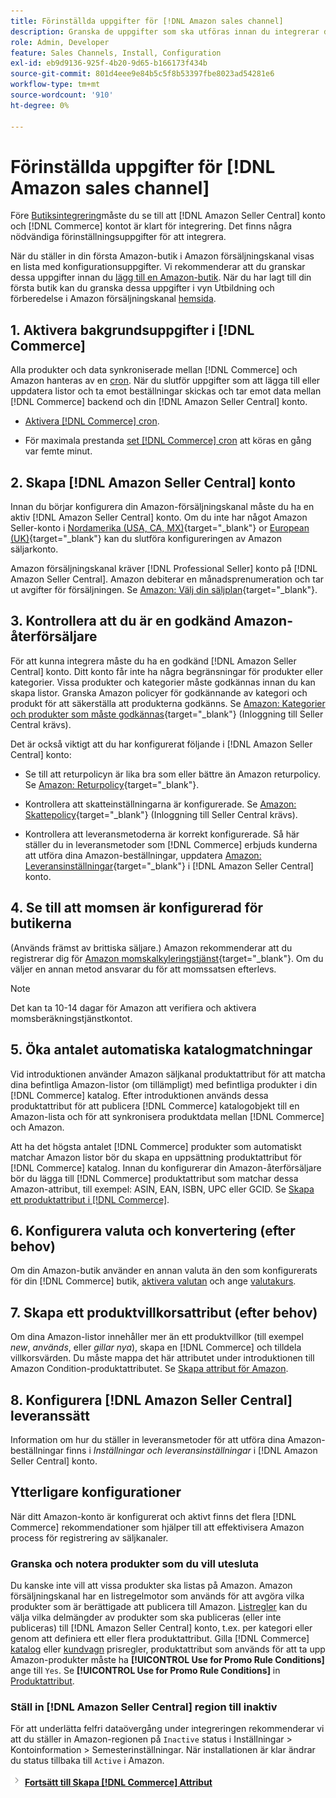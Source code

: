 ```yaml
---
title: Förinställda uppgifter för [!DNL Amazon sales channel]
description: Granska de uppgifter som ska utföras innan du integrerar din Adobe Commerce- eller Magento Open Source-butik i Amazon Sales Channel.
role: Admin, Developer
feature: Sales Channels, Install, Configuration
exl-id: eb9d9136-925f-4b20-9d65-b166173f434b
source-git-commit: 801d4eee9e84b5c5f8b53397fbe8023ad54281e6
workflow-type: tm+mt
source-wordcount: '910'
ht-degree: 0%

---
```


# Förinställda uppgifter för [!DNL Amazon sales channel]

Före [Butiksintegrering](./store-integration.md)måste du se till att [!DNL Amazon Seller Central] konto och [!DNL Commerce] kontot är klart för integrering. Det finns några nödvändiga förinställningsuppgifter för att integrera.

När du ställer in din första Amazon-butik i Amazon försäljningskanal visas en lista med konfigurationsuppgifter. Vi rekommenderar att du granskar dessa uppgifter innan du [lägg till en Amazon-butik](./store-integration.md). När du har lagt till din första butik kan du granska dessa uppgifter i vyn Utbildning och förberedelse i Amazon försäljningskanal [hemsida](./amazon-sales-channel-home.md).

## 1. Aktivera bakgrundsuppgifter i [!DNL Commerce]

Alla produkter och data synkroniserade mellan [!DNL Commerce] och Amazon hanteras av en [cron](https://experienceleague.adobe.com/docs/commerce-admin/systems/tools/cron.html). När du slutför uppgifter som att lägga till eller uppdatera listor och ta emot beställningar skickas och tar emot data mellan [!DNL Commerce] backend och din [!DNL Amazon Seller Central] konto.

- [Aktivera [!DNL Commerce] cron](https://experienceleague.adobe.com/docs/commerce-admin/systems/tools/cron.html).

- För maximala prestanda [set [!DNL Commerce] cron](https://experienceleague.adobe.com/docs/commerce-admin/config/advanced/system.html) att köras en gång var femte minut.

## 2. Skapa [!DNL Amazon Seller Central] konto

Innan du börjar konfigurera din Amazon-försäljningskanal måste du ha en aktiv [!DNL Amazon Seller Central] konto. Om du inte har något Amazon Seller-konto i [Nordamerika (USA, CA, MX)](https://sell.amazon.com/){target="_blank"} or [European (UK)](https://sell.amazon.co.uk/sell-online/beginners-guide){target="_blank"} kan du slutföra konfigureringen av Amazon säljarkonto.

Amazon försäljningskanal kräver [!DNL Professional Seller] konto på [!DNL Amazon Seller Central]. Amazon debiterar en månadsprenumeration och tar ut avgifter för försäljningen. Se [Amazon: Välj din säljplan](https://sell.amazon.com/pricing.html){target="_blank"}.

## 3. Kontrollera att du är en godkänd Amazon-återförsäljare

För att kunna integrera måste du ha en godkänd [!DNL Amazon Seller Central] konto. Ditt konto får inte ha några begränsningar för produkter eller kategorier. Vissa produkter och kategorier måste godkännas innan du kan skapa listor. Granska Amazon policyer för godkännande av kategori och produkt för att säkerställa att produkterna godkänns. Se [Amazon: Kategorier och produkter som måste godkännas](https://sellercentral.amazon.com/gp/help/200333160){target="_blank"} (Inloggning till Seller Central krävs).

Det är också viktigt att du har konfigurerat följande i [!DNL Amazon Seller Central] konto:

- Se till att returpolicyn är lika bra som eller bättre än Amazon returpolicy. Se [Amazon: Returpolicy](https://www.amazon.com/gp/help/customer/display.html){target="_blank"}.

- Kontrollera att skatteinställningarna är konfigurerade. Se [Amazon: Skattepolicy](https://sellercentral.amazon.com/gp/help/external/help.html){target="_blank"} (Inloggning till Seller Central krävs).

- Kontrollera att leveransmetoderna är korrekt konfigurerade. Så här ställer du in leveransmetoder som [!DNL Commerce] erbjuds kunderna att utföra dina Amazon-beställningar, uppdatera [Amazon: Leveransinställningar](https://sellercentral.amazon.com/sbr/ref=xx_shipset_dnav_xx#shipping_templates){target="_blank"} i [!DNL Amazon Seller Central] konto.

## 4. Se till att momsen är konfigurerad för butikerna

(Används främst av brittiska säljare.) Amazon rekommenderar att du registrerar dig för [Amazon momskalkyleringstjänst](https://sell.amazon.co.uk/learn/vat-resources#vat-services-on-amazon){target="_blank"}. Om du väljer en annan metod ansvarar du för att momssatsen efterlevs.

>[!NOTE]
>
>Det kan ta 10-14 dagar för Amazon att verifiera och aktivera momsberäkningstjänstkontot.

## 5. Öka antalet automatiska katalogmatchningar

Vid introduktionen använder Amazon säljkanal produktattribut för att matcha dina befintliga Amazon-listor (om tillämpligt) med befintliga produkter i din [!DNL Commerce] katalog. Efter introduktionen används dessa produktattribut för att publicera [!DNL Commerce] katalogobjekt till en Amazon-lista och för att synkronisera produktdata mellan [!DNL Commerce] och Amazon.

Att ha det högsta antalet [!DNL Commerce] produkter som automatiskt matchar Amazon listor bör du skapa en uppsättning produktattribut för [!DNL Commerce] katalog. Innan du konfigurerar din Amazon-återförsäljare bör du lägga till [!DNL Commerce] produktattribut som matchar dessa Amazon-attribut, till exempel: ASIN, EAN, ISBN, UPC eller GCID. Se [Skapa ett produktattribut i [!DNL Commerce]](./ob-creating-magento-attributes.md).

## 6. Konfigurera valuta och konvertering (efter behov)

Om din Amazon-butik använder en annan valuta än den som konfigurerats för din [!DNL Commerce] butik, [aktivera valutan](https://experienceleague.adobe.com/docs/commerce-admin/config/general/currency-setup.html) och ange [valutakurs](https://experienceleague.adobe.com/docs/commerce-admin/stores-sales/site-store/currency/currency-update.html).

## 7. Skapa ett produktvillkorsattribut (efter behov)

Om dina Amazon-listor innehåller mer än ett produktvillkor (till exempel _new_, _används_, eller _gillar nya_), skapa en [!DNL Commerce] och tilldela villkorsvärden. Du måste mappa det här attributet under introduktionen till Amazon Condition-produktattributet. Se [Skapa attribut för Amazon](./ob-creating-magento-attributes.md).

## 8. Konfigurera [!DNL Amazon Seller Central] leveranssätt

Information om hur du ställer in leveransmetoder för att utföra dina Amazon-beställningar finns i _Inställningar och leveransinställningar_ i [!DNL Amazon Seller Central] konto.

## Ytterligare konfigurationer

När ditt Amazon-konto är konfigurerat och aktivt finns det flera [!DNL Commerce] rekommendationer som hjälper till att effektivisera Amazon process för registrering av säljkanaler.

### Granska och notera produkter som du vill utesluta

Du kanske inte vill att vissa produkter ska listas på Amazon. Amazon försäljningskanal har en listregelmotor som används för att avgöra vilka produkter som är berättigade att publicera till Amazon. [Listregler](./listing-rules.md) kan du välja vilka delmängder av produkter som ska publiceras (eller inte publiceras) till [!DNL Amazon Seller Central] konto, t.ex. per kategori eller genom att definiera ett eller flera produktattribut. Gilla [!DNL Commerce] [katalog](https://experienceleague.adobe.com/docs/commerce-admin/marketing/promotions/catalog-rules/price-rules-catalog.html) eller [kundvagn](https://experienceleague.adobe.com/docs/commerce-admin/marketing/promotions/cart-rules/price-rules-cart.html) prisregler, produktattribut som används för att ta upp Amazon-produkter måste ha **[!UICONTROL Use for Promo Rule Conditions]** ange till `Yes`. Se **[!UICONTROL Use for Promo Rule Conditions]** in [Produktattribut](https://experienceleague.adobe.com/docs/commerce-admin/catalog/product-attributes/product-attributes.html).

### Ställ in [!DNL Amazon Seller Central] region till inaktiv

För att underlätta felfri dataövergång under integreringen rekommenderar vi att du ställer in Amazon-regionen på `Inactive` status i Inställningar > Kontoinformation > Semesterinställningar. När installationen är klar ändrar du status tillbaka till `Active` i Amazon.

![Nästa ikon](assets/btn-next.png) [**Fortsätt till Skapa [!DNL Commerce] Attribut**](./ob-creating-magento-attributes.md)
